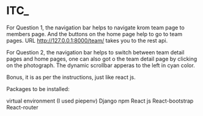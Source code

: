 # ITC_

For Question 1, the navigation bar helps to navigate krom team page to members page. And the buttons on the home page help to go to team pages. URL http://127.0.0.1:8000/team/ takes you to the rest api.

For Question 2, the navigation bar helps to switch between team detail pages and home pages, one can also got o the team detail page by clicking on the photograph. The dynamic scrollbar apperas to the left in cyan color.

Bonus, it is as per the instructions, just like react js.

Packages to be installed:

virtual environment (I used piepenv)
Django
npm
React js
React-bootstrap
React-router
